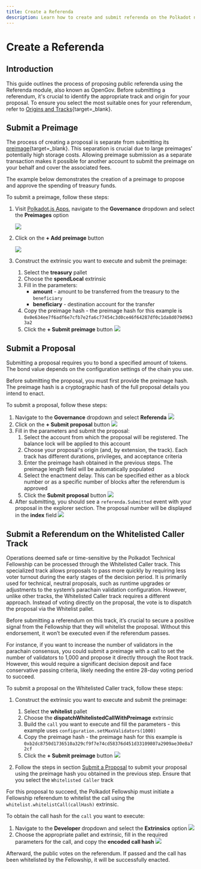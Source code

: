 ```yaml
---
title: Create a Referenda
description: Learn how to create and submit referenda on the Polkadot network, including using the Whitelisted Caller track for time-sensitive or technical proposals.
---
```


# Create a Referenda

## Introduction

This guide outlines the process of proposing public referenda using the Referenda module, also known as OpenGov. Before submitting a referendum, it's crucial to identify the appropriate track and origin for your proposal. To ensure you select the most suitable ones for your referendum, refer to [Origins and Tracks](https://wiki.polkadot.network/docs/learn-polkadot-opengov#origins-and-tracks){target=\_blank}.

## Submit a Preimage

The process of creating a proposal is separate from submitting its [preimage](https://wiki.polkadot.network/docs/glossary#preimage){target=\_blank}. This separation is crucial due to large preimages' potentially high storage costs. Allowing preimage submission as a separate transaction makes it possible for another account to submit the preimage on your behalf and cover the associated fees.

The example below demonstrates the creation of a preimage to propose and approve the spending of treasury funds.

To submit a preimage, follow these steps:

1. Visit [Polkadot.js Apps](https://polkadot.js.org/apps/?rpc=wss%3A%2F%2Fpolkadot.api.onfinality.io%2Fpublic-ws#/explorer), navigate to the **Governance** dropdown and select the **Preimages** option
   
    ![](/images/tutorials/governance/opengov/create-a-referenda/create-a-referenda-1.webp)

2. Click on the **+ Add preimage** button
   
    ![](/images/tutorials/governance/opengov/create-a-referenda/create-a-referenda-2.webp)

3. Construct the extrinsic you want to execute and submit the preimage:
    1. Select the **treasury** pallet
    2. Choose the **spendLocal** extrinsic
    3. Fill in the parameters:
        - **amount** - amount to be transferred from the treasury to the `beneficiary`
        - **beneficiary** - destination account for the transfer
    4. Copy the preimage hash -
    the preimage hash for this example is `0x0e634ee7f6adf6e7cfb7e2fa6c77454c3d0ce46f64287df0c1da8d079d9633a2`
    5. Click the **+ Submit preimage** button
    ![](/images/tutorials/governance/opengov/create-a-referenda/create-a-referenda-3.webp)

## Submit a Proposal

Submitting a proposal requires you to bond a specified amount of tokens. The bond value depends on the configuration settings of the chain you use.

Before submitting the proposal, you must first provide the preimage hash. The preimage hash is a cryptographic hash of the full proposal details you intend to enact.

To submit a proposal, follow these steps:

1. Navigate to the **Governance** dropdown and select **Referenda**
    ![](/images/tutorials/governance/opengov/create-a-referenda/create-a-referenda-4.webp)
2. Click on the **+ Submit proposal** button
    ![](/images/tutorials/governance/opengov/create-a-referenda/create-a-referenda-5.webp)
3. Fill in the parameters and submit the proposal:
    1. Select the account from which the proposal will be registered. The balance lock will be applied to this account
    2. Choose your proposal's origin (and, by extension, the track). Each track has different durations, privileges, and acceptance criteria
    3. Enter the preimage hash obtained in the previous steps. The preimage length field will be automatically populated
    4. Select the enactment delay. This can be specified either as a block number or as a specific number of blocks after the referendum is approved
    5. Click the **Submit proposal** button
    ![](/images/tutorials/governance/opengov/create-a-referenda/create-a-referenda-6.webp)
4. After submitting, you should see a `referenda.Submitted` event with your proposal in the explorer section. The proposal number will be displayed in the **index** field
    ![](/images/tutorials/governance/opengov/create-a-referenda/create-a-referenda-7.webp)

## Submit a Referendum on the Whitelisted Caller Track

Operations deemed safe or time-sensitive by the Polkadot Technical Fellowship can be processed through the Whitelisted Caller track. This specialized track allows proposals to pass more quickly by requiring less voter turnout during the early stages of the decision period. It is primarily used for technical, neutral proposals, such as runtime upgrades or adjustments to the system’s parachain validation configuration. However, unlike other tracks, the Whitelisted Caller track requires a different approach. Instead of voting directly on the proposal, the vote is to dispatch the proposal via the Whitelist pallet.

Before submitting a referendum on this track, it’s crucial to secure a positive signal from the Fellowship that they will whitelist the proposal. Without this endorsement, it won’t be executed even if the referendum passes.

For instance, if you want to increase the number of validators in the parachain consensus, you could submit a preimage with a call to set the number of validators to 1,000 and propose it directly through the Root track. However, this would require a significant decision deposit and face conservative passing criteria, likely needing the entire 28-day voting period to succeed.

To submit a proposal on the Whitelisted Caller track, follow these steps:

1. Construct the extrinsic you want to execute and submit the preimage:
    1. Select the **whitelist** pallet
    2. Choose the **dispatchWhitelistedCallWithPreimage** extrinsic
    3. Build the `call` you want to execute and fill the parameters - this example uses `configuration.setMaxValidators(1000)`
    4. Copy the preimage hash -
    the preimage hash for this example is `0xb2dc8750d1736510a329cf9f7e74cd58376d451d33109807a2909ae30e8a72cf`
    5. Click the **+ Submit preimage** button
    ![](/images/tutorials/governance/opengov/create-a-referenda/create-a-referenda-10.webp)

2. Follow the steps in section [Submit a Proposal](#submit-a-proposal) to submit your proposal using the preimage hash you obtained in the previous step. Ensure that you select the `Whitelisted Caller` track
   
For this proposal to succeed, the Polkadot Fellowship must initiate a Fellowship referendum to whitelist the call using the `whitelist.whitelistCall(callHash)` extrinsic.

To obtain the  call hash for the `call` you want to execute:

1. Navigate to the **Developer** dropdown and select the **Extrinsics** option
  ![](/images/tutorials/governance/opengov/create-a-referenda/create-a-referenda-8.webp)
2. Choose the appropriate pallet and extrinsic, fill in the required parameters for the call, and copy the **encoded call hash**
  ![](/images/tutorials/governance/opengov/create-a-referenda/create-a-referenda-9.webp)

Afterward, the public votes on the referendum. If passed and the call has been whitelisted by the Fellowship, it will be successfully enacted.